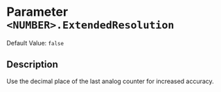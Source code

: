 # Parameter `<NUMBER>.ExtendedResolution`
Default Value: `false`

## Description
Use the decimal place of the last analog counter for increased accuracy.
